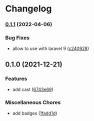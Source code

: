 # Changelog

### [0.1.1](https://www.github.com/brokeyourbike/country-casts-laravel/compare/v0.1.0...v0.1.1) (2022-04-06)


### Bug Fixes

* allow to use with laravel 9 ([c240928](https://www.github.com/brokeyourbike/country-casts-laravel/commit/c240928bfbe95268e2bfb63010ec682b3955eb60))

## 0.1.0 (2021-12-21)


### Features

* add cast ([6743e69](https://www.github.com/brokeyourbike/country-casts-laravel/commit/6743e69e70004992a3a9f6c35cd90104519ebcd2))


### Miscellaneous Chores

* add badges ([1fadd1d](https://www.github.com/brokeyourbike/country-casts-laravel/commit/1fadd1da8dcd3a463f2115eea18147073416b8e6))

